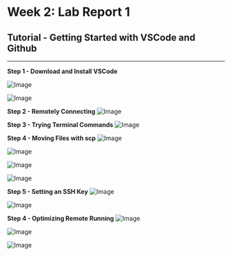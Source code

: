 # Week 2: Lab Report 1

## Tutorial - Getting Started with VSCode and Github

---
**Step 1 - Download and Install VSCode**

![Image](Download-VSCode.png)



![Image](VSCode-Installed.png)



**Step 2 - Remotely Connecting**
![Image](Remotely-Connecting.png)

**Step 3 - Trying Terminal Commands**
![Image](Trying-some-commands.png)


**Step 4 - Moving Files with scp**
![Image](WhereAmIAgain.png)



![Image](Moving-files-scp.png)



![Image](Sucessfully-moved-file.png)



![Image](Original-Java-Run.png)


**Step 5 - Setting an SSH Key**
![Image](Setting-SSH-key.png)



![Image](Successful-login-wout-password.png)


**Step 4 - Optimizing Remote Running**
![Image](Optimizing-Remote-Running.png)



![Image](WhereAmIAgain-Changed.png)



![Image](Updated-Java-Run.png)

